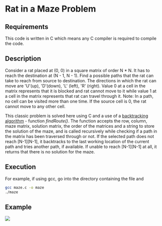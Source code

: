 # Rat in a Maze Problem

## Requirements
This code is written in C which means any C compiler is required to compile the code.
## Description
Consider a rat placed at (0, 0) in a square matrix of order N * N. It has to reach the destination at (N - 1, N - 1). Find a possible paths that the rat can take to reach from source to destination. The directions in which the rat can move are 'U'(up), 'D'(down), 'L' (left), 'R' (right). Value 0 at a cell in the matrix represents that it is blocked and rat cannot move to it while value 1 at a cell in the matrix represents that rat can travel through it.
Note: In a path, no cell can be visited more than one time. If the source cell is 0, the rat cannot move to any other cell.


This classic problem is solved here using C and a use of a [backtracking algorithm](https://en.wikipedia.org/wiki/Backtracking) - function *findRoute()*. The function accepts the row, column, maze matrix, solution matrix, the order of the matrices and a string to store the solution of the maze, and is called recursively while checking if a path in the matrix has been traversed through or not. If the selected path does not reach [N-1][N-1], it backtracks to the last working location of the current path and tries another path, if available. If unable to reach [N-1][N-1] at all, it returns that there is no solution for the maze.

## Execution
For example, if using gcc, go into the directory containing the file and
```bash
gcc maze.c -o maze
./maze
```

## Example
<img src="https://cdn.discordapp.com/attachments/888438523047329812/1046111475640582317/Screenshot_2022-11-26-10-40-50_1920x1080.png">
